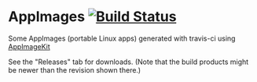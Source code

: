 # AppImages [![Build Status](https://travis-ci.org/probonopd/AppImages.svg)](https://travis-ci.org/probonopd/AppImages)

Some AppImages (portable Linux apps) generated with travis-ci using [AppImageKit](https://github.com/probonopd/appimagekit)

See the "Releases" tab for downloads. (Note that the build products might be newer than the revision shown there.)
